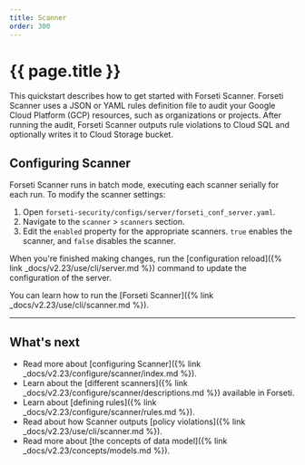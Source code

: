```yaml
---
title: Scanner
order: 300
---
```


# {{ page.title }}

This quickstart describes how to get started with Forseti Scanner. Forseti
Scanner uses a JSON or YAML rules definition file to audit your Google Cloud
Platform (GCP) resources, such as organizations or projects. After running the
audit, Forseti Scanner outputs rule violations to Cloud SQL and optionally
writes it to Cloud Storage bucket.


## Configuring Scanner

Forseti Scanner runs in batch mode, executing each scanner serially
for each run. To modify the scanner settings:

1. Open `forseti-security/configs/server/forseti_conf_server.yaml`.
1. Navigate to the `scanner` > `scanners` section.
1. Edit the `enabled` property for the appropriate scanners.
   `true` enables the scanner, and `false` disables the scanner.

When you're finished making changes, run the
[configuration reload]({% link _docs/v2.23/use/cli/server.md %})
command to update the configuration of the server.

You can learn how to run the [Forseti Scanner]({% link _docs/v2.23/use/cli/scanner.md %}).

---

## What's next

* Read more about [configuring Scanner]({% link _docs/v2.23/configure/scanner/index.md %}).
* Learn about the [different scanners]({% link _docs/v2.23/configure/scanner/descriptions.md %}) available in Forseti.
* Learn about [defining rules]({% link _docs/v2.23/configure/scanner/rules.md %}).
* Read about how Scanner outputs [policy violations]({% link _docs/v2.23/use/cli/scanner.md %}).
* Read more about [the concepts of data model]({% link _docs/v2.23/concepts/models.md %}).
